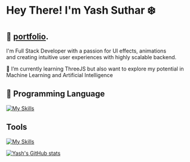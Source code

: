 

# Hey There! I'm Yash Suthar ❄️


## 🎨  [portfolio](https://yashsuthar.netlify.app/).
                                                                                           

I'm Full Stack Developer with a passion for UI effects, animations             
and creating intuitive user experiences with highly scalable backend.


🌱 I’m currently learning ThreeJS but also want to explore my 
potential in Machine Learning and Artificial Intelligence


## 🦈 Programming Language

[![My Skills](https://skillicons.dev/icons?i=javascript,react,python,django,nodejs&perline=3)](https://skillicons.dev)


## Tools 

[![My Skills](https://skillicons.dev/icons?i=mysql,figma,ai,vscode,3&perline=3)](https://skillicons.dev)




[![Yash's GitHub stats](https://github-readme-stats.vercel.app/api?username=yashsuthar010)](https://github.com/yashsuthar010/github-readme-stats)






